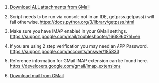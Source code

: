 
1. [Download ALL attachments from GMail](./DownloadAttachments.py)
 1. Script needs to be run via console not in an IDE, getpass.getpass() will fail otherwise.
    https://docs.python.org/3/library/getpass.html
 2. Make sure you have IMAP enabled in your GMail settings.
    https://support.google.com/mail/troubleshooter/1668960?hl=en
 3. If you are using 2 step verification you may need an APP Password.
    https://support.google.com/accounts/answer/185833
 4. Reference information for GMail IMAP extension can be found here.
    https://developers.google.com/gmail/imap_extensions

2. [Download mail from GMail](./downloadmail.py)